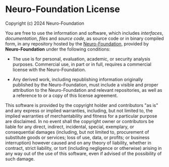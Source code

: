 Neuro-Foundation License
===========================

Copyright (c) 2024 Neuro-Foundation

You are free to use the information and software, which includes *interfaces*, *documentation*, *files* and *source code*, as source code or 
in binary compiled form, in any repository hosted by the [Neuro-Foundation](https://github.com/Neuro-Foundation), provided by **Neuro-Foundation** 
under the following conditions:

*	The use is for personal, evaluation, academic, or security analysis purposes. Commercial use, in part or in full, requires a commercial license
	with the Neuro-Foundation.

*	Any derived work, including republishing information originally published by the Neuro-Foundation, must include a visible and proper attribution
	to the Neuro-Foundation and relevant repositories, as well as a reference to or a copy of this license agreement.

This software is provided by the copyright holder and contributors "as is" and any express or implied warranties, including, but not limited to, 
the implied warranties of merchantability and fitness for a particular purpose are disclaimed. In no event shall the copyright owner or contributors 
be liable for any direct, indirect, incidental, special, exemplary, or consequential damages (including, but not limited to, procurement of 
substitute goods or services; loss of use, data, or profits; or business interruption) however caused and on any theory of liability, whether in 
contract, strict liability, or tort (including negligence or otherwise) arising in any way out of the use of this software, even if advised of the 
possibility of such damage.
